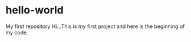 # hello-world
My first repository
Hi...This is my first project and here is the beginning of my code.
